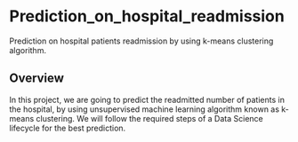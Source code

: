 # Prediction_on_hospital_readmission
Prediction on hospital patients readmission by using k-means clustering algorithm.

## Overview
In this project, we are going to predict the readmitted number of patients in the hospital, by using unsupervised machine learning algorithm known as k-means clustering.
We will follow the required steps of a Data Science lifecycle for the best prediction.

## 

